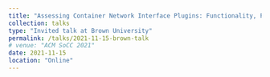 ```yaml
---
title: "Assessing Container Network Interface Plugins: Functionality, Performance, and Scalability"
collection: talks
type: "Invited talk at Brown University"
permalink: /talks/2021-11-15-brown-talk
# venue: "ACM SoCC 2021"
date: 2021-11-15
location: "Online"
---
```


<!-- This is a description of your conference proceedings talk, note the different field in type. You can put anything in this field. -->
